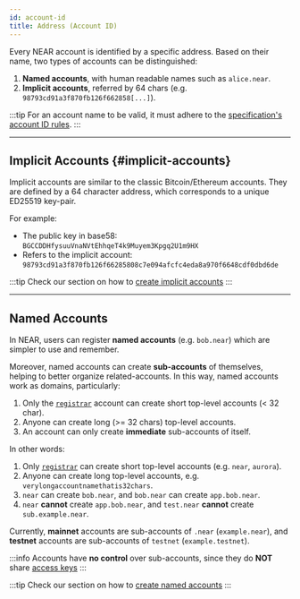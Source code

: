 ```yaml
---
id: account-id
title: Address (Account ID)
---
```


Every NEAR account is identified by a specific address. Based on their name, two types of accounts can be distinguished:
1. **Named accounts**, with human readable names such as `alice.near`.
2. **Implicit accounts**, referred by 64 chars (e.g. `98793cd91a3f870fb126f662858[...]`).

:::tip For an account name to be valid, it must adhere to the [specification's account ID rules](https://nomicon.io/DataStructures/Account#account-id-rules). :::

---

## Implicit Accounts {#implicit-accounts}
Implicit accounts are similar to the classic Bitcoin/Ethereum accounts. They are defined by a 64 character address, which corresponds to a unique ED25519 key-pair.

For example:
- The public key in base58: `BGCCDDHfysuuVnaNVtEhhqeT4k9Muyem3Kpgq2U1m9HX`
- Refers to the implicit account: `98793cd91a3f870fb126f66285808c7e094afcfc4eda8a970f6648cdf0dbd6de`

:::tip Check our section on how to [create implicit accounts](creating-accounts.md#local-implicit-account) :::

---


## Named Accounts
In NEAR, users can register **named accounts** (e.g. `bob.near`) which are simpler to use and remember.

Moreover, named accounts can create **sub-accounts** of themselves, helping to better organize related-accounts. In this way, named accounts work as domains, particularly:
1. Only the [`registrar`](https://nearblocks.io/address/registrar) account can create short top-level accounts (< 32 char).
2. Anyone can create long (>= 32 chars) top-level accounts.
3. An account can only create **immediate** sub-accounts of itself.

In other words:
1. Only [`registrar`](https://nearblocks.io/address/registrar) can create short top-level accounts (e.g. `near`, `aurora`).
2. Anyone can create long top-level accounts, e.g. `verylongaccountnamethatis32chars`.
3. `near` can create `bob.near`, and `bob.near` can create `app.bob.near`.
4. `near` **cannot** create `app.bob.near`, and `test.near` **cannot** create `sub.example.near`.

Currently, **mainnet** accounts are sub-accounts of `.near` (`example.near`), and **testnet** accounts are sub-accounts of `testnet` (`example.testnet`).

:::info Accounts have **no control** over sub-accounts, since they do **NOT** share [access keys](access-keys.md) :::

:::tip Check our section on how to [create named accounts](creating-accounts.md#local-named-account) :::
